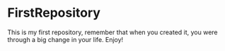 # FirstRepository
This is my first repository, remember that when you created it, you were through a big change in your life. Enjoy!
